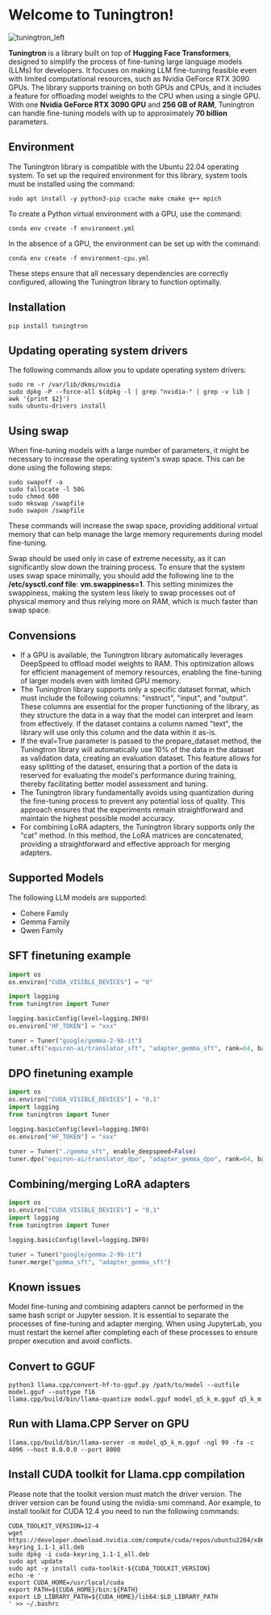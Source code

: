 # Welcome to Tuningtron!

![tuningtron_left](https://github.com/user-attachments/assets/4de3a715-36cc-4ee9-b823-9920ef5785f8)

**Tuningtron** is a library built on top of **Hugging Face Transformers**, designed to simplify the process of fine-tuning large language models (LLMs) for developers. It focuses on making LLM fine-tuning feasible even with limited computational resources, such as Nvidia GeForce RTX 3090 GPUs. The library supports training on both GPUs and CPUs, and it includes a feature for offloading model weights to the CPU when using a single GPU. With one **Nvidia GeForce RTX 3090 GPU** and **256 GB of RAM**, Tuningtron can handle fine-tuning models with up to approximately **70 billion** parameters.

## Environment
The Tuningtron library is compatible with the Ubuntu 22.04 operating system. To set up the required environment for this library, system tools must be installed using the command:
```console
sudo apt install -y python3-pip ccache make cmake g++ mpich
```
To create a Python virtual environment with a GPU, use the command:
```console
conda env create -f environment.yml
```
In the absence of a GPU, the environment can be set up with the command: 
```console
conda env create -f environment-cpu.yml
```
These steps ensure that all necessary dependencies are correctly configured, allowing the Tuningtron library to function optimally.

## Installation
```console
pip install tuningtron
```

## Updating operating system drivers
The following commands allow you to update operating system drivers:
```console
sudo rm -r /var/lib/dkms/nvidia
sudo dpkg -P --force-all $(dpkg -l | grep "nvidia-" | grep -v lib | awk '{print $2}')
sudo ubuntu-drivers install
```

## Using swap
When fine-tuning models with a large number of parameters, it might be necessary to increase the operating system's swap space. This can be done using the following steps:

```console
sudo swapoff -a
sudo fallocate -l 50G
sudo chmod 600
sudo mkswap /swapfile
sudo swapon /swapfile
```

These commands will increase the swap space, providing additional virtual memory that can help manage the large memory requirements during model fine-tuning.

Swap should be used only in case of extreme necessity, as it can significantly slow down the training process. To ensure that the system uses swap space minimally, you should add the following line to the **/etc/sysctl.conf file**: **vm.swappiness=1**. This setting minimizes the swappiness, making the system less likely to swap processes out of physical memory and thus relying more on RAM, which is much faster than swap space.

## Convensions
- If a GPU is available, the Tuningtron library automatically leverages DeepSpeed to offload model weights to RAM. This optimization allows for efficient management of memory resources, enabling the fine-tuning of larger models even with limited GPU memory.
- The Tuningtron library supports only a specific dataset format, which must include the following columns: "instruct", "input", and "output". These columns are essential for the proper functioning of the library, as they structure the data in a way that the model can interpret and learn from effectively. If the dataset contains a column named "text", the library will use only this column and the data within it as-is.
- If the eval=True parameter is passed to the prepare_dataset method, the Tuningtron library will automatically use 10% of the data in the dataset as validation data, creating an evaluation dataset. This feature allows for easy splitting of the dataset, ensuring that a portion of the data is reserved for evaluating the model's performance during training, thereby facilitating better model assessment and tuning.
- The Tuningtron library fundamentally avoids using quantization during the fine-tuning process to prevent any potential loss of quality. This approach ensures that the experiments remain straightforward and maintain the highest possible model accuracy.
- For combining LoRA adapters, the Tuningtron library supports only the "cat" method. In this method, the LoRA matrices are concatenated, providing a straightforward and effective approach for merging adapters.

## Supported Models
The following LLM models are supported:
- Cohere Family
- Gemma Family
- Qwen Family

## SFT finetuning example
```python
import os
os.environ["CUDA_VISIBLE_DEVICES"] = "0"

import logging
from tuningtron import Tuner

logging.basicConfig(level=logging.INFO)
os.environ["HF_TOKEN"] = "xxx"

tuner = Tuner("google/gemma-2-9b-it")
tuner.sft("equiron-ai/translator_sft", "adapter_gemma_sft", rank=64, batch_size=1, gradient_steps=1, learning_rate=1e-4)
```

## DPO finetuning example
```python
import os
os.environ["CUDA_VISIBLE_DEVICES"] = "0,1"
import logging
from tuningtron import Tuner

logging.basicConfig(level=logging.INFO)
os.environ["HF_TOKEN"] = "xxx"

tuner = Tuner("./gemma_sft", enable_deepspeed=False)
tuner.dpo("equiron-ai/translator_dpo", "adapter_gemma_dpo", rank=64, batch_size=1, gradient_steps=1, learning_rate=1e-4)
```

## Combining/merging LoRA adapters
```python
import os
os.environ["CUDA_VISIBLE_DEVICES"] = "0,1"
import logging
from tuningtron import Tuner

logging.basicConfig(level=logging.INFO)

tuner = Tuner("google/gemma-2-9b-it")
tuner.merge("gemma_sft", "adapter_gemma_sft")
```

## Known issues
Model fine-tuning and combining adapters cannot be performed in the same bash script or Jupyter session. It is essential to separate the processes of fine-tuning and adapter merging. When using JupyterLab, you must restart the kernel after completing each of these processes to ensure proper execution and avoid conflicts.

## Convert to GGUF
```console
python3 llama.cpp/convert-hf-to-gguf.py /path/to/model --outfile model.gguf --outtype f16
llama.cpp/build/bin/llama-quantize model.gguf model_q5_k_m.gguf q5_k_m
```

## Run with Llama.CPP Server on GPU
```console
llama.cpp/build/bin/llama-server -m model_q5_k_m.gguf -ngl 99 -fa -c 4096 --host 0.0.0.0 --port 8000
```

## Install CUDA toolkit for Llama.cpp compilation
Please note that the toolkit version must match the driver version. The driver version can be found using the nvidia-smi command.
Аor example, to install toolkit for CUDA 12.4 you need to run the following commands:
```console
CUDA_TOOLKIT_VERSION=12-4
wget https://developer.download.nvidia.com/compute/cuda/repos/ubuntu2204/x86_64/cuda-keyring_1.1-1_all.deb
sudo dpkg -i cuda-keyring_1.1-1_all.deb
sudo apt update
sudo apt -y install cuda-toolkit-${CUDA_TOOLKIT_VERSION}
echo -e '
export CUDA_HOME=/usr/local/cuda
export PATH=${CUDA_HOME}/bin:${PATH}
export LD_LIBRARY_PATH=${CUDA_HOME}/lib64:$LD_LIBRARY_PATH
' >> ~/.bashrc
```

